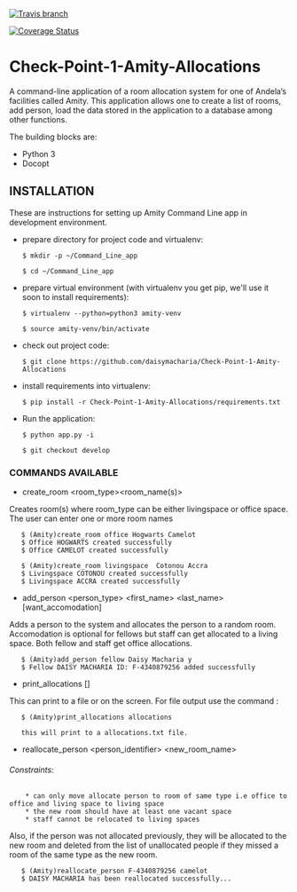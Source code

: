 
[![Travis branch](https://img.shields.io/travis/daisymacharia/Check-Point-1-Amity-Allocations/develop.svg)]()

[![Coverage Status](https://coveralls.io/repos/github/daisymacharia/Check-Point-1-Amity-Allocations/badge.svg?branch=develop)](https://coveralls.io/github/daisymacharia/Check-Point-1-Amity-Allocations?branch=develop)
# Check-Point-1-Amity-Allocations
A command-line application of a room allocation system for one of Andela’s facilities called Amity. This application allows one to create a list of rooms, add person, load the data stored in the application to a database among other functions.

The building blocks are:
  * Python 3
  * Docopt

## INSTALLATION
These are instructions for setting up Amity Command Line app in development environment.

* prepare directory for project code and virtualenv:

      $ mkdir -p ~/Command_Line_app

      $ cd ~/Command_Line_app
* prepare virtual environment (with virtualenv you get pip, we'll use it soon to install requirements):

      $ virtualenv --python=python3 amity-venv

      $ source amity-venv/bin/activate
* check out project code:

      $ git clone https://github.com/daisymacharia/Check-Point-1-Amity-Allocations

* install requirements into virtualenv:

      $ pip install -r Check-Point-1-Amity-Allocations/requirements.txt

 * Run the application:

       $ python app.py -i

       $ git checkout develop

 ### COMMANDS AVAILABLE
 * create_room <room_type><room_name(s)>

 Creates room(s) where room_type can be either livingspace or office space.
 The user can enter one or more room names

       $ (Amity)create_room office Hogwarts Camelot
       $ Office HOGWARTS created successfully
       $ Office CAMELOT created successfully

       $ (Amity)create_room livingspace  Cotonou Accra
       $ Livingspace COTONOU created successfully
       $ Livingspace ACCRA created successfully

 * add_person <person_type> <first_name> <last_name> [want_accomodation]

  Adds a person to the system and allocates the person to a random room. Accomodation is optional for fellows but staff can get  allocated to a living space. Both fellow and staff get office allocations.

       $ (Amity)add_person fellow Daisy Macharia y
       $ Fellow DAISY MACHARIA ID: F-4340879256 added successfully

 * print_allocations [<filename>]

 This can print to a file or on the screen. For file output use the command :

       $ (Amity)print_allocations allocations

       this will print to a allocations.txt file.

 * reallocate_person <person_identifier> <new_room_name>

 ###### Constraints:

        * can only move allocate person to room of same type i.e office to office and living space to living space
        * the new room should have at least one vacant space
        * staff cannot be relocated to living spaces

Also, if the person was not allocated previously, they will be allocated to the new room and deleted from the list of unallocated people if they missed a room of the same type as the new room.

       $ (Amity)reallocate_person F-4340879256 camelot
       $ DAISY MACHARIA has been reallocated successfully...

